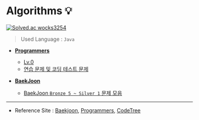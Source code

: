 # Algorithms 💡

[![Solved.ac wocks3254](http://mazassumnida.wtf/api/v2/generate_badge?boj=wocks3254)](https://solved.ac/wocks3254)

> Used Language : `Java` 

+ **<a href="https://github.com/DevJaepaL/Algorithms/tree/main/Programmers">Programmers</a>**
    + <a href="https://github.com/DevJaepaL/Algorithms/tree/main/Programmers/src/Programmers_Lv0">Lv.0</a>
    + [연습 문제 및 코딩 테스트 문제](https://github.com/DevJaepaL/Algorithms/tree/main/Programmers/src/SkillCheckTest)


+ **[BaekJoon](https://github.com/DevJaepaL/Algorithms/tree/main/BaekJoon)**
  + [BaekJoon `Bronze 5 ~ Silver 1` 문제 모음](https://github.com/DevJaepaL/Algorithms/tree/main/BaekJoon/src/PythonSeries)

___

+ Reference Site : [Baekjoon](https://www.acmicpc.net/), [Programmers](https://programmers.co.kr/), [CodeTree](https://www.codetree.ai/missions)
